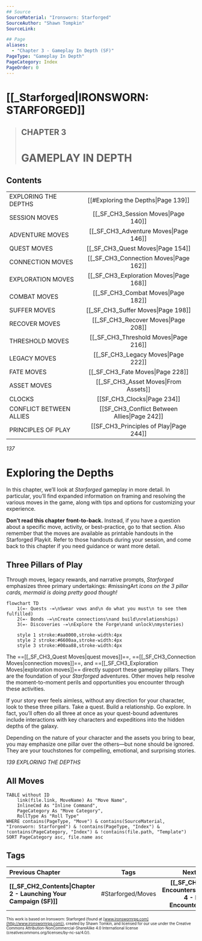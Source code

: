 ```yaml
---
## Source
SourceMaterial: "Ironsworn: Starforged"
SourceAuthor: "Shawn Tompkin"
SourceLink: 

## Page
aliases:
  - "Chapter 3 - Gameplay In Depth (SF)"
PageType: "Gameplay In Depth"
PageCategory: Index
PageOrder: 0
---
```

# [[_Starforged|IRONSWORN: STARFORGED]]
> ## CHAPTER 3
> # GAMEPLAY IN DEPTH
## Contents
| | |
| --- |:---:|
| EXPLORING THE DEPTHS | [[#Exploring the Depths\|Page 139]] |
| SESSION MOVES | [[_SF_CH3_Session Moves\|Page 140]] |
| ADVENTURE MOVES | [[_SF_CH3_Adventure Moves\|Page 146]] |
| QUEST MOVES | [[_SF_CH3_Quest Moves\|Page 154]] |
| CONNECTION MOVES | [[_SF_CH3_Connection Moves\|Page 162]] |
| EXPLORATION MOVES | [[_SF_CH3_Exploration Moves\|Page 168]] |
| COMBAT MOVES | [[_SF_CH3_Combat Moves\|Page 182]] |
| SUFFER MOVES | [[_SF_CH3_Suffer Moves\|Page 198]] |
| RECOVER MOVES | [[_SF_CH3_Recover Moves\|Page 208]] |
| THRESHOLD MOVES | [[_SF_CH3_Threshold Moves\|Page 216]] |
| LEGACY MOVES | [[_SF_CH3_Legacy Moves\|Page 222]] |
| FATE MOVES | [[_SF_CH3_Fate Moves\|Page 228]] |
| ASSET MOVES | [[_SF_CH3_Asset Moves\|From Assets]] |
| CLOCKS | [[SF_CH3_Clocks\|Page 234]] |
| CONFLICT BETWEEN ALLIES | [[SF_CH3_Conflict Between Allies\|Page 242]] |
| PRINCIPLES OF PLAY | [[SF_CH3_Principles of Play\|Page 244]] |

*137*

# Exploring the Depths
In this chapter, we’ll look at _Starforged_ gameplay in more detail. In particular, you’ll find expanded information on framing and resolving the various moves in the game, along with tips and options for customizing your experience.

**Don’t read this chapter front-to-back.** Instead, if you have a question about a specific move, activity, or best-practice, go to that section. Also remember that the moves are available as printable handouts in the Starforged Playkit. Refer to those handouts during your session, and come back to this chapter if you need guidance or want more detail.

## Three Pillars of Play
Through moves, legacy rewards, and narrative prompts, _Starforged_ emphasizes three primary undertakings:  #missingArt _icons on the 3 pillar cards, mermaid is doing pretty good though!_
```mermaid
flowchart TD
	1(=- Quests -=\nSwear vows and\n do what you must\n to see them fulfilled)
	2(=- Bonds -=\nCreate connections\nand build\nrelationships)
	3(=- Discoveries -=\nExplore the Forge\nand unlock\nmysteries)
	
	style 1 stroke:#aa0000,stroke-width:4px
	style 2 stroke:#6600aa,stroke-width:4px
	style 3 stroke:#00aa88,stroke-width:4px
```

The ==[[_SF_CH3_Quest Moves|quest moves]]==, ==[[_SF_CH3_Connection Moves|connection moves]]==, and ==[[_SF_CH3_Exploration Moves|exploration moves]]== directly support these gameplay pillars. They are the foundation of your _Starforged_ adventures. Other moves help resolve the moment-to-moment perils and opportunities you encounter through these activities. 

If your story ever feels aimless, without any direction for your character, look to these three pillars. Take a quest. Build a relationship. Go explore. In fact, you’ll often do all three at once as your quest-bound adventures include interactions with key characters and expeditions into the hidden depths of the galaxy. 

Depending on the nature of your character and the assets you bring to bear, you may emphasize one pillar over the others—but none should be ignored. They are your touchstones for compelling, emotional, and surprising stories.

*139 EXPLORING THE DEPTHS*

## All Moves
```dataview
TABLE without ID
	link(file.link, MoveName) As "Move Name",
	InlineCmd As "Inline Command",
	PageCategory As "Move Category",
	RollType As "Roll Type"
WHERE contains(PageType, "Move") & contains(SourceMaterial, "Ironsworn: Starforged") & !contains(PageType, "Index") & !contains(PageCategory, "Index") & !contains(file.path, "Template")
SORT PageCategory asc, file.name asc
```

## Tags
| Previous Chapter | Tags | Next Chapter |
|:--- |:---:| ---:|
| **[[_SF_CH2_Contents\|Chapter 2 - Launching Your Campaign (SF)]]** | #Starforged/Moves | **[[_SF_CH4_Foes-Encounters\|Chapter 4 - Foes and Encounters (SF)]]** |

<font size=-2>This work is based on Ironsworn: Starforged (found at [www.ironswornrpg.com](http://www.ironswornrpg.com)), created by Shawn Tomkin, and licensed for our use under the Creative Commons Attribution-NonCommercial-ShareAlike 4.0 International license  (creativecommons.org/licenses/by-nc-sa/4.0/).</font>